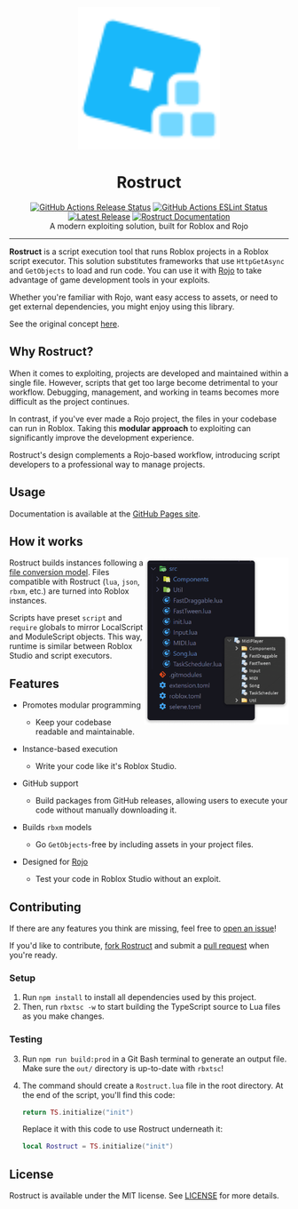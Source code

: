<div align="center">
	<a href="https://richie0866.github.io/Rostruct"><img src="img/Rostruct.svg" alt="Rostruct logo" width="256"></img></a>
	<h1>Rostruct</h1>
	<a href="https://github.com/richie0866/Rostruct/actions/workflows/release.yml"><img src="https://github.com/richie0866/Rostruct/actions/workflows/release.yml/badge.svg" alt="GitHub Actions Release Status" /></a>
	<a href="https://github.com/richie0866/Rostruct/actions/workflows/eslint.yml"><img src="https://github.com/richie0866/Rostruct/actions/workflows/eslint.yml/badge.svg" alt="GitHub Actions ESLint Status" /></a>
	<a href="https://github.com/richie0866/Rostruct/releases/latest"><img src="https://img.shields.io/github/v/release/richie0866/Rostruct?include_prereleases" alt="Latest Release" /></a>
	<a href="https://richie0866.github.io/Rostruct"><img src="https://img.shields.io/badge/docs-website-blue.svg" alt="Rostruct Documentation" /></a>
	<br>
	A modern exploiting solution, built for Roblox and Rojo
</div>

---

**Rostruct** is a script execution tool that runs Roblox projects in a Roblox script executor. This solution substitutes frameworks that use `HttpGetAsync` and `GetObjects` to load and run code. You can use it with [Rojo](https://rojo.space/) to take advantage of game development tools in your exploits.

Whether you're familiar with Rojo, want easy access to assets, or need to get external dependencies, you might enjoy using this library. 

See the original concept [here](https://v3rmillion.net/showthread.php?tid=1081675).

## Why Rostruct?

When it comes to exploiting, projects are developed and maintained within a single file. However, scripts that get too large become detrimental to your workflow. Debugging, management, and working in teams becomes more difficult as the project continues.

In contrast, if you've ever made a Rojo project, the files in your codebase can run in Roblox. Taking this **modular approach** to exploiting can significantly improve the development experience.

Rostruct's design complements a Rojo-based workflow, introducing script developers to a professional way to manage projects.

## Usage

Documentation is available at the [GitHub Pages site](https://richie0866.github.io/Rostruct).

## How it works

<img src="img/example-vscode-and-roblox.png" align="right"
     alt="Rostruct Build Example" height="300">

Rostruct builds instances following a [file conversion model](https://richie0866.github.io/Rostruct/reference/file-conversion/). Files compatible with Rostruct (`lua`, `json`, `rbxm`, etc.) are turned into Roblox instances.

Scripts have preset `script` and `require` globals to mirror LocalScript and ModuleScript objects. This way, runtime is similar between Roblox Studio and script executors.

## Features

* Promotes modular programming
  * Keep your codebase readable and maintainable.

* Instance-based execution
  * Write your code like it's Roblox Studio.

* GitHub support
  * Build packages from GitHub releases, allowing users to execute your code without manually downloading it.

* Builds `rbxm` models
  * Go `GetObjects`-free by including assets in your project files.

* Designed for [Rojo](https://github.com/rojo-rbx/rojo#readme)
  * Test your code in Roblox Studio without an exploit.

## Contributing

If there are any features you think are missing, feel free to [open an issue](https://github.com/richie0866/Rostruct/issues)!

If you'd like to contribute, [fork Rostruct](https://docs.github.com/en/get-started/quickstart/fork-a-repo) and submit a [pull request](https://docs.github.com/en/github/collaborating-with-pull-requests/proposing-changes-to-your-work-with-pull-requests/about-pull-requests) when you're ready.

### Setup

1. Run `npm install` to install all dependencies used by this project.
2. Then, run `rbxtsc -w` to start building the TypeScript source to Lua files as you make changes.

### Testing

3. Run `npm run build:prod` in a Git Bash terminal to generate an output file. Make sure the `out/` directory is up-to-date with `rbxtsc`!
4. The command should create a `Rostruct.lua` file in the root directory. At the end of the script, you'll find this code:
   
   ```lua
   return TS.initialize("init")
   ```
   Replace it with this code to use Rostruct underneath it:
   
   ```lua
   local Rostruct = TS.initialize("init")
   ```

## License

Rostruct is available under the MIT license. See [LICENSE](https://github.com/richie0866/Rostruct/blob/main/LICENSE) for more details.

